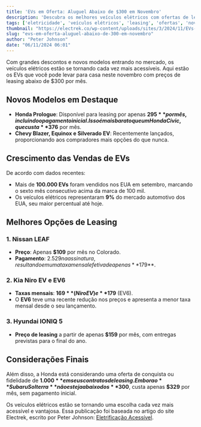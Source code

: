 ```yaml
---
title: 'EVs em Oferta: Aluguel Abaixo de $300 em Novembro'
description: 'Descubra os melhores veículos elétricos com ofertas de leasing acessíveis neste novembro.'
tags: ['eletricidade', 'veículos elétricos', 'leasing', 'ofertas', 'novembro']
thumbnail: "https://electrek.co/wp-content/uploads/sites/3/2024/11/EVs-lease-300-November.jpeg?quality=82&strip=all&w=1400"
slug: "evs-em-oferta-aluguel-abaixo-de-300-em-novembro"
author: "Peter Johnson"
date: "06/11/2024 06:01"
---
```


Com grandes descontos e novos modelos entrando no mercado, os veículos elétricos estão se tornando cada vez mais acessíveis. Aqui estão os EVs que você pode levar para casa neste novembro com preços de leasing abaixo de $300 por mês.

## Novos Modelos em Destaque

- **Honda Prologue**: Disponível para leasing por apenas **$295** por mês, incluindo o pagamento inicial. Isso é mais barato que um Honda Civic, que custa **$376** por mês.
- **Chevy Blazer, Equinox e Silverado EV**: Recentemente lançados, proporcionando aos compradores mais opções do que nunca.

## Crescimento das Vendas de EVs

De acordo com dados recentes:
- Mais de **100.000 EVs** foram vendidos nos EUA em setembro, marcando o sexto mês consecutivo acima da marca de 100 mil.
- Os veículos elétricos representaram **9%** do mercado automotivo dos EUA, seu maior percentual até hoje.

## Melhores Opções de Leasing

### 1. Nissan LEAF
- **Preço**: Apenas **$109** por mês no Colorado.
- **Pagamento**: $2.529 na assinatura, resultando em uma taxa mensal efetiva de apenas **$179**.

### 2. Kia Niro EV e EV6
- **Taxas mensais**: **$169** (Niro EV) e **$179** (EV6).
- O **EV6** teve uma recente redução nos preços e apresenta a menor taxa mensal desde o seu lançamento.

### 3. Hyundai IONIQ 5
- **Preço de leasing** a partir de apenas **$159** por mês, com entregas previstas para o final do ano.

## Considerações Finais

Além disso, a Honda está considerando uma oferta de conquista ou fidelidade de **$1.000** em seus contratos de leasing. Embora o **Subaru Solterra** não esteja abaixo dos **$300**, custa apenas **$329** por mês, sem pagamento inicial.

Os veículos elétricos estão se tornando uma escolha cada vez mais acessível e vantajosa. Essa publicação foi baseada no artigo do site Electrek, escrito por Peter Johnson: [Eletrificação Acessível](https://electrek.co/2024/11/05/evs-steal-leases-under-300-mo-november/).